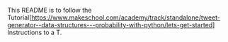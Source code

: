 This README is to follow the Tutorial[https://www.makeschool.com/academy/track/standalone/tweet-generator--data-structures---probability-with-python/lets-get-started] Instructions to a T.
